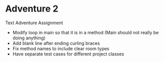 # Adventure 2
Text Adventure Assignment

* Modify loop in main so that it is in a method (Main should not really be doing anything)
* Add blank line after ending curling braces
* Fix method names to include clear room types
* Have separate test cases for different project classes 
